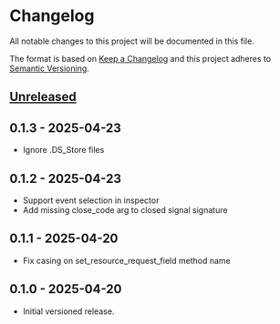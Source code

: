 # Changelog

All notable changes to this project will be documented in this file.

The format is based on [Keep a Changelog](https://keepachangelog.com/en/1.0.0/)
and this project adheres to [Semantic Versioning](https://semver.org/spec/v2.0.0.html).

## [Unreleased]

## 0.1.3 - 2025-04-23

- Ignore .DS_Store files

## 0.1.2 - 2025-04-23

- Support event selection in inspector
- Add missing close_code arg to closed signal signature

## 0.1.1 - 2025-04-20

- Fix casing on set_resource_request_field method name

## 0.1.0 - 2025-04-20

- Initial versioned release.

[Unreleased]: https://github.com/vulpinelogic/vl-godot-addon-obs-websocket/compare/v0.1.3...HEAD

